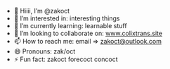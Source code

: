 - 👋 Hiiii, I’m @zakoct
- 👀 I’m interested in: interesting things
- 🌱 I’m currently learning: learnable stuff
- 💞️ I’m looking to collaborate on: www.colixtrans.site
- 📫 How to reach me: email => zakoct@outlook.com
- 😄 Pronouns: zak/oct
- ⚡ Fun fact: zakoct forecoct concoct
